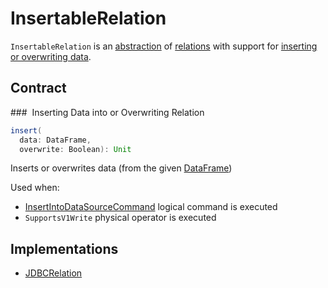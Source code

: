 # InsertableRelation

`InsertableRelation` is an [abstraction](#contract) of [relations](#implementations) with support for [inserting or overwriting data](#insert).

## Contract

### <span id="insert"> Inserting Data into or Overwriting Relation

```scala
insert(
  data: DataFrame,
  overwrite: Boolean): Unit
```

Inserts or overwrites data (from the given [DataFrame](DataFrame.md))

Used when:

* [InsertIntoDataSourceCommand](logical-operators/InsertIntoDataSourceCommand.md) logical command is executed
* `SupportsV1Write` physical operator is executed

## Implementations

* [JDBCRelation](datasources/jdbc/JDBCRelation.md)
